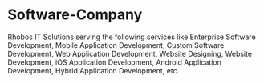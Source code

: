 # Software-Company
Rhobos IT Solutions serving the following services like Enterprise Software Development, Mobile Application Development, Custom Software Development, Web Application Development, Website Designing, Website Development, iOS Application Development, Android Application Development, Hybrid Application Development, etc. 
